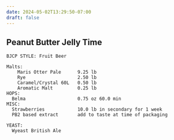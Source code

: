 ```yaml
---
date: 2024-05-02T13:29:50-07:00
draft: false
---
```

## Peanut Butter Jelly Time ##
    
    BJCP STYLE: Fruit Beer

    Malts:
        Maris Otter Pale      9.25 lb
        Rye                   2.50 lb
        Caramel/Crystal 60L   0.50 lb
        Aromatic Malt         0.25 lb
    HOPS:
      Belma                   0.75 oz 60.0 min
    MISC:
      Strawberries            10.0 lb in secondary for 1 week
      PB2 based extract       add to taste at time of packaging
    
    YEAST:
      Wyeast British Ale